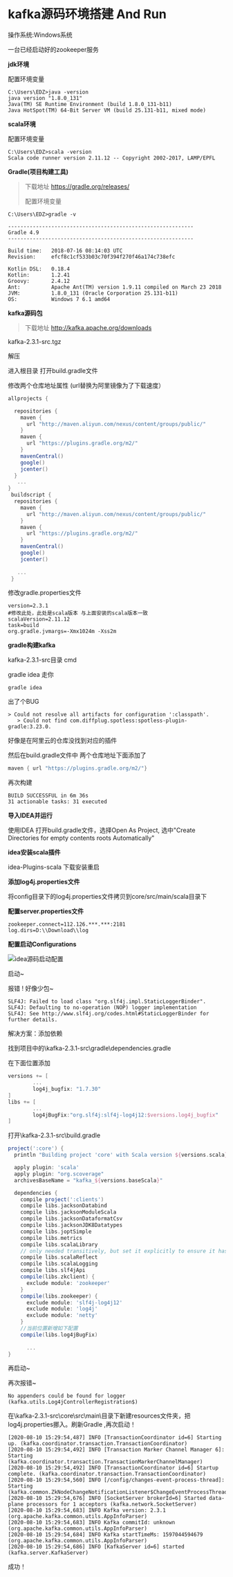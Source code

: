 

# kafka源码环境搭建 And Run

操作系统:Windows系统

一台已经启动好的zookeeper服务

**jdk环境**

配置环境变量

```shell
C:\Users\EDZ>java -version
java version "1.8.0_131"
Java(TM) SE Runtime Environment (build 1.8.0_131-b11)
Java HotSpot(TM) 64-Bit Server VM (build 25.131-b11, mixed mode)
```

**scala环境**

配置环境变量

```shell
C:\Users\EDZ>scala -version
Scala code runner version 2.11.12 -- Copyright 2002-2017, LAMP/EPFL
```

**Gradle(项目构建工具)**

> 下载地址 https://gradle.org/releases/
>
> 配置环境变量

```shell
C:\Users\EDZ>gradle -v

------------------------------------------------------------
Gradle 4.9
------------------------------------------------------------

Build time:   2018-07-16 08:14:03 UTC
Revision:     efcf8c1cf533b03c70f394f270f46a174c738efc

Kotlin DSL:   0.18.4
Kotlin:       1.2.41
Groovy:       2.4.12
Ant:          Apache Ant(TM) version 1.9.11 compiled on March 23 2018
JVM:          1.8.0_131 (Oracle Corporation 25.131-b11)
OS:           Windows 7 6.1 amd64
```

**kafka源码包**

> 下载地址 http://kafka.apache.org/downloads

kafka-2.3.1-src.tgz

解压

进入根目录 打开build.gradle文件

修改两个仓库地址属性 (url替换为阿里镜像为了下载速度）

```groovy
allprojects {

  repositories {
	maven {
      url "http://maven.aliyun.com/nexus/content/groups/public/"
    }
	maven {
      url "https://plugins.gradle.org/m2/"
    }
	mavenCentral()
    google()
    jcenter()
  }
   ...
}
 buildscript {
  repositories {
	maven {
      url "http://maven.aliyun.com/nexus/content/groups/public/"
    }
	maven {
      url "https://plugins.gradle.org/m2/"
    }
	mavenCentral()
    google()
    jcenter()
  
   ...
 }
```

修改gradle.properties文件

```properties
version=2.3.1
#修改此处，此处是scala版本 与上面安装的scala版本一致
scalaVersion=2.11.12
task=build
org.gradle.jvmargs=-Xmx1024m -Xss2m
```

**gradle构建kafka**

kafka-2.3.1-src目录 cmd 

gradle idea 走你

```shell
gradle idea
```

出了个BUG

```shell
> Could not resolve all artifacts for configuration ':classpath'.
   > Could not find com.diffplug.spotless:spotless-plugin-gradle:3.23.0.
```

好像是在阿里云的仓库没找到对应的插件

然后在build.gradle文件中 两个仓库地址下面添加了

```groovy
maven { url "https://plugins.gradle.org/m2/"}
```

再次构建

```shell
BUILD SUCCESSFUL in 6m 36s
31 actionable tasks: 31 executed
```

**导入IDEA并运行**

使用IDEA 打开build.gradle文件，选择Open As Project, 选中"Create Directories for empty contents roots Automatically"

**idea安装scala插件**

idea-Plugins-scala 下载安装重启

**添加log4j.properties文件**

将config目录下的log4j.properties文件拷贝到core/src/main/scala目录下

**配置server.properties文件**

```properties
zookeeper.connect=112.126.***.***:2181
log.dirs=D:\\Download\\log
```

**配置启动Configurations**

![idea源码启动配置](C:\Users\EDZ\Desktop\新建文件夹\picture\idea源码启动配置.png)



启动~

报错 ! 好像少包~

```shell
SLF4J: Failed to load class "org.slf4j.impl.StaticLoggerBinder".
SLF4J: Defaulting to no-operation (NOP) logger implementation
SLF4J: See http://www.slf4j.org/codes.html#StaticLoggerBinder for further details.
```

解决方案：添加依赖

找到项目中的\kafka-2.3.1-src\gradle\dependencies.gradle

在下面位置添加

```groovy
versions += [
        ...
        log4j_bugfix: "1.7.30"
]
libs += [
        ... 
        log4jBugFix:"org.slf4j:slf4j-log4j12:$versions.log4j_bugfix"
]
```

打开\kafka-2.3.1-src\build.gradle

```groovy
project(':core') {
  println "Building project 'core' with Scala version ${versions.scala}"

  apply plugin: 'scala'
  apply plugin: "org.scoverage"
  archivesBaseName = "kafka_${versions.baseScala}"

  dependencies {
    compile project(':clients')
    compile libs.jacksonDatabind
    compile libs.jacksonModuleScala
    compile libs.jacksonDataformatCsv
    compile libs.jacksonJDK8Datatypes
    compile libs.joptSimple
    compile libs.metrics
    compile libs.scalaLibrary
    // only needed transitively, but set it explicitly to ensure it has the same version as scala-library
    compile libs.scalaReflect
    compile libs.scalaLogging
    compile libs.slf4jApi
    compile(libs.zkclient) {
      exclude module: 'zookeeper'
    }
    compile(libs.zookeeper) {
      exclude module: 'slf4j-log4j12'
      exclude module: 'log4j'
      exclude module: 'netty'
    }
    //当前位置新增如下配置
	compile(libs.log4jBugFix)
      
      ...
}
```

再启动~

再次报错~

```shell
No appenders could be found for logger (kafka.utils.Log4jControllerRegistration$)
```

在\kafka-2.3.1-src\core\src\main\目录下新建resources文件夹，把log4j.properties挪入。刷新Gradle ,再次启动！

```shell
[2020-08-10 15:29:54,487] INFO [TransactionCoordinator id=6] Starting up. (kafka.coordinator.transaction.TransactionCoordinator)
[2020-08-10 15:29:54,492] INFO [Transaction Marker Channel Manager 6]: Starting (kafka.coordinator.transaction.TransactionMarkerChannelManager)
[2020-08-10 15:29:54,492] INFO [TransactionCoordinator id=6] Startup complete. (kafka.coordinator.transaction.TransactionCoordinator)
[2020-08-10 15:29:54,560] INFO [/config/changes-event-process-thread]: Starting (kafka.common.ZkNodeChangeNotificationListener$ChangeEventProcessThread)
[2020-08-10 15:29:54,676] INFO [SocketServer brokerId=6] Started data-plane processors for 1 acceptors (kafka.network.SocketServer)
[2020-08-10 15:29:54,683] INFO Kafka version: 2.3.1 (org.apache.kafka.common.utils.AppInfoParser)
[2020-08-10 15:29:54,683] INFO Kafka commitId: unknown (org.apache.kafka.common.utils.AppInfoParser)
[2020-08-10 15:29:54,684] INFO Kafka startTimeMs: 1597044594679 (org.apache.kafka.common.utils.AppInfoParser)
[2020-08-10 15:29:54,686] INFO [KafkaServer id=6] started (kafka.server.KafkaServer)
```

成功！
